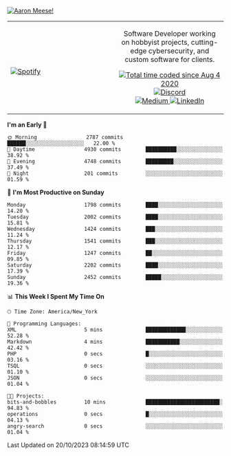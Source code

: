 [![Aaron Meese!](https://user-images.githubusercontent.com/17814535/88975338-a2aabf00-d27f-11ea-963f-8a19608716b4.png)](https://github.com/ajmeese7/readme-ascii "README ASCII")

<!-- Modified from project here: https://github.com/novatorem/novatorem -->
<table width="100%">
  <tr>
  <td width="50%">

&nbsp; <br> [![Spotify](https://ajmeese7.vercel.app/api/spotify)](https://open.spotify.com/user/ajmeese)

  </td>
  <td width="50%">
    <p align="center">
    Software Developer working on hobbyist projects, cutting-edge cybersecurity, and custom software for clients.
    </p>
    <p align="center">
      <a href="https://wakatime.com/@f726891d-3b02-46cd-9b60-e8c59f9e2b14">
        <img src="https://wakatime.com/badge/user/f726891d-3b02-46cd-9b60-e8c59f9e2b14.svg" alt="Total time coded since Aug 4 2020" title="WakaTime" />
      </a>
      <a href="http://link.aaronmeese.com/discord">
        <img src="https://img.shields.io/badge/discord-ajmeese7%234835-369?style=flat-square&logo=discord&logoColor=white&color=purple" alt="Discord" title="Discord">
      </a>
      <br />
      <a href="https://link.aaronmeese.com/medium">
        <img src="https://img.shields.io/badge/medium-ajmeese7-1DB954?style=flat-square&logo=medium&logoColor=white" alt="Medium" title="Medium">
      </a>
      <a href="https://link.aaronmeese.com/linkedin">
        <img src="https://img.shields.io/badge/linkedIn-aaronmeese-1DB954?style=flat-square&logo=linkedin&logoColor=white&color=blue" alt="LinkedIn" title="LinkedIn">
      </a>
    </p>
  </td>

</table>

[//]: <> (The `&nbsp;` is to have Aphelion take up more space)

<!--START_SECTION:waka-->
**I'm an Early 🐤** 

```text
🌞 Morning                2787 commits        ██████░░░░░░░░░░░░░░░░░░░   22.00 % 
🌆 Daytime                4930 commits        ██████████░░░░░░░░░░░░░░░   38.92 % 
🌃 Evening                4748 commits        █████████░░░░░░░░░░░░░░░░   37.49 % 
🌙 Night                  201 commits         ░░░░░░░░░░░░░░░░░░░░░░░░░   01.59 % 
```
📅 **I'm Most Productive on Sunday** 

```text
Monday                   1798 commits        ████░░░░░░░░░░░░░░░░░░░░░   14.20 % 
Tuesday                  2002 commits        ████░░░░░░░░░░░░░░░░░░░░░   15.81 % 
Wednesday                1424 commits        ███░░░░░░░░░░░░░░░░░░░░░░   11.24 % 
Thursday                 1541 commits        ███░░░░░░░░░░░░░░░░░░░░░░   12.17 % 
Friday                   1247 commits        ██░░░░░░░░░░░░░░░░░░░░░░░   09.85 % 
Saturday                 2202 commits        ████░░░░░░░░░░░░░░░░░░░░░   17.39 % 
Sunday                   2452 commits        █████░░░░░░░░░░░░░░░░░░░░   19.36 % 
```


📊 **This Week I Spent My Time On** 

```text
🕑︎ Time Zone: America/New_York

💬 Programming Languages: 
XML                      5 mins              █████████████░░░░░░░░░░░░   52.28 % 
Markdown                 4 mins              ███████████░░░░░░░░░░░░░░   42.42 % 
PHP                      0 secs              █░░░░░░░░░░░░░░░░░░░░░░░░   03.16 % 
TSQL                     0 secs              ░░░░░░░░░░░░░░░░░░░░░░░░░   01.10 % 
JSON                     0 secs              ░░░░░░░░░░░░░░░░░░░░░░░░░   01.04 % 

🐱‍💻 Projects: 
bits-and-bobbles         10 mins             ████████████████████████░   94.83 % 
operations               0 secs              █░░░░░░░░░░░░░░░░░░░░░░░░   04.13 % 
angry-search             0 secs              ░░░░░░░░░░░░░░░░░░░░░░░░░   01.04 % 
```


 Last Updated on 20/10/2023 08:14:59 UTC
<!--END_SECTION:waka-->

